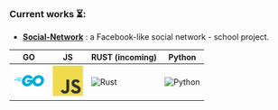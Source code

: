 ### Current works ⏳:

* [__Social-Network__](https://github.com/cramanan/Social-Network-01) : a Facebook-like social network - school project.

| GO | JS | RUST (incoming) | Python
|-----|-----|-----|-----|
| <img src="https://github.com/devicons/devicon/blob/master/icons/go/go-original-wordmark.svg" title="Golang" alt="Golang" width="55" height="55"/> | <img src="https://github.com/devicons/devicon/blob/master/icons/javascript/javascript-original.svg" title="JavaScript" alt="JavaScript" width="55" height="55"/> | <img src="https://www.rust-lang.org/logos/rust-logo-128x128.png" title="Rust" alt="Rust" width="55" height="55"/> | <img src="https://s3.dualstack.us-east-2.amazonaws.com/pythondotorg-assets/media/community/logos/python-logo-only.png" title="Python" alt="Python" width="55" height="55"/>
